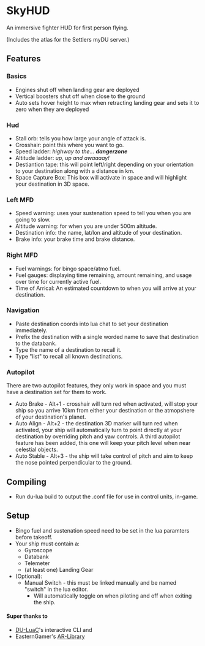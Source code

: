 # SkyHUD

An immersive fighter HUD for first person flying.

(Includes the atlas for the Settlers myDU server.)

## Features
### Basics
* Engines shut off when landing gear are deployed
* Vertical boosters shut off when close to the ground
* Auto sets hover height to max when retracting landing gear and sets it to zero when they are deployed
### Hud
* Stall orb: tells you how large your angle of attack is.
* Crosshair: point this where you want to go.
* Speed ladder: *highway to the... **dangerzone***
* Altitude ladder: *up, up and awaaaay!*
* Destiantion tape: this will point left/right depending on your orientation to your destination along with a distance in km.
* Space Capture Box: This box will activate in space and will highlight your destination in 3D space.
### Left MFD
* Speed warning: uses your sustenation speed to tell you when you are going to slow.
* Altitude warning: for when you are under 500m altitude.
* Destination info: the name, lat/lon and altitude of your destination.
* Brake info: your brake time and brake distance.
### Right MFD
* Fuel warnings: for bingo space/atmo fuel.
* Fuel gauges: displaying time remaining, amount remaining, and usage over time for currently active fuel.
* Time of Arrical: An estimated countdown to when you will arrive at your destination.
### Navigation
* Paste destination coords into lua chat to set your destination immediately.
* Prefix the destination with a single worded name to save that destination to the databank.
* Type the name of a destination to recall it.
* Type "list" to recall all known destinations.
### Autopilot
There are two autopilot features, they only work in space and you must have a destination set for them to work.
* Auto Brake - Alt+1 - crosshair will turn red when activated, will stop your ship so you arrive 10km from either your destination or the atmopshere of your destination's planet.
* Auto Align - Alt+2 - the destination 3D marker will turn red when activated, your ship will automatically turn to point directly at your destination by overriding pitch and yaw controls.
A third autopilot feature has been added, this one will keep your pitch level when near celestial objects.
* Auto Stable - Alt+3 - the ship will take control of pitch and aim to keep the nose pointed perpendicular to the ground.

## Compiling
* Run du-lua build to output the .conf file for use in control units, in-game.

## Setup
* Bingo fuel and sustenation speed need to be set in the lua paramters before takeoff.
* Your ship must contain a:
  * Gyroscope
  * Databank
  * Telemeter
  * (at least one) Landing Gear
* (Optional):
  * Manual Switch - this must be linked manually and be named "switch" in the lua editor.
    * Will automatically toggle on when piloting and off when exiting the ship.

#### Super thanks to
* [DU-LuaC](https://github.com/wolfe-labs/DU-LuaC)'s interactive CLI
and
* EasternGamer's [AR-Library](https://github.com/EasternGamer/AR-Library)